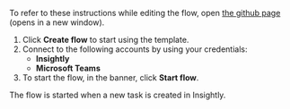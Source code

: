 To refer to these instructions while editing the flow, open [the github page](https://github.com/ot4i/app-connect-templates/tree/main/resources/markdown/Send%20a%20Microsoft%20Teams%20message%20when%20a%20new%20Insightly%20task%20is%20created_instructions.md) (opens in a new window).

1.	Click **Create flow** to start using the template.
2.	Connect to the following accounts by using your credentials:
    - **Insightly** 
    - **Microsoft Teams**
3.	To start the flow, in the banner, click **Start flow**.

The flow is started when a new task is created in Insightly.
